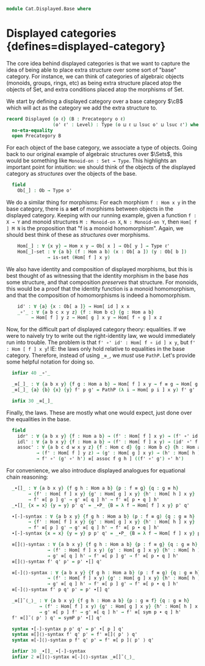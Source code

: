 <!--
```agda
open import 1Lab.Reflection.HLevel
open import 1Lab.HLevel.Closure
open import 1Lab.Reflection
open import 1Lab.HLevel
open import 1Lab.Path
open import 1Lab.Type hiding (id ; _∘_)

open import Cat.Base
```
-->

```agda
module Cat.Displayed.Base where
```

# Displayed categories {defines=displayed-category}

The core idea behind displayed categories is that we want to capture the
idea of being able to place extra structure over some sort of "base"
category. For instance, we can think of categories of algebraic objects
(monoids, groups, rings, etc) as being extra structure placed atop the
objects of Set, and extra conditions placed atop the morphisms of Set.

We start by defining a displayed category over a base category $\cB$
which will act as the category we add the extra structure to.

```agda
record Displayed {o ℓ} (B : Precategory o ℓ)
                 (o' ℓ' : Level) : Type (o ⊔ ℓ ⊔ lsuc o' ⊔ lsuc ℓ') where
  no-eta-equality
  open Precategory B
```

For each object of the base category, we associate a type of objects.
Going back to our original example of algebraic structures over $\Sets$,
this would be something like `Monoid-on : Set → Type`. This highlights
an important point for intuition: we should think of the objects of the
displayed category as _structures_ over the objects of the base.

```agda
  field
    Ob[_] : Ob → Type o'
```

We do a similar thing for morphisms: For each morphism `f : Hom x y`
in the base category, there is a **set** of morphisms between objects
in the displayed category. Keeping with our running example, given a
function `f : X → Y` and monoid structures `M : Monoid-on X`,
`N : Monoid-on Y`, then `Hom[ f ] M N` is the proposition that "f is a
monoid homomorphism". Again, we should best think of these as
_structures_ over morphisms.

```agda
    Hom[_] : ∀ {x y} → Hom x y → Ob[ x ] → Ob[ y ] → Type ℓ'
    Hom[_]-set : ∀ {a b} (f : Hom a b) (x : Ob[ a ]) (y : Ob[ b ])
               → is-set (Hom[ f ] x y)
```

We also have identity and composition of displayed morphisms, but this
is best thought of as witnessing that the identity morphism in the base
_has_ some structure, and that composition _preserves_ that structure.
For monoids, this would be a proof that the identity function is a
monoid homomorphism, and that the composition of homomorphisms is
indeed a homomorphism.

```agda
    id' : ∀ {a} {x : Ob[ a ]} → Hom[ id ] x x
    _∘'_ : ∀ {a b c x y z} {f : Hom b c} {g : Hom a b}
         → Hom[ f ] y z → Hom[ g ] x y → Hom[ f ∘ g ] x z
```

Now, for the difficult part of displayed category theory: equalities.
If we were to naively try to write out the right-identity law, we would
immediately run into trouble. The problem is that
`f' ∘' id' : Hom[ f ∘ id ] x y`, but `f' : Hom [ f ] x y`! IE: the laws
only hold relative to equalities in the base category. Therefore, instead
of using `_≡_`, we _must_ use `PathP`. Let's provide some helpful
notation for doing so.

```agda
  infixr 40 _∘'_

  _≡[_]_ : ∀ {a b x y} {f g : Hom a b} → Hom[ f ] x y → f ≡ g → Hom[ g ] x y → Type ℓ'
  _≡[_]_ {a} {b} {x} {y} f' p g' = PathP (λ i → Hom[ p i ] x y) f' g'

  infix 30 _≡[_]_
```

Finally, the laws. These are mostly what one would expect, just done
over the equalities in the base.

```agda
  field
    idr' : ∀ {a b x y} {f : Hom a b} → (f' : Hom[ f ] x y) → (f' ∘' id') ≡[ idr f ] f'
    idl' : ∀ {a b x y} {f : Hom a b} → (f' : Hom[ f ] x y) → (id' ∘' f') ≡[ idl f ] f'
    assoc' : ∀ {a b c d w x y z} {f : Hom c d} {g : Hom b c} {h : Hom a b}
           → (f' : Hom[ f ] y z) → (g' : Hom[ g ] x y) → (h' : Hom[ h ] w x)
           → f' ∘' (g' ∘' h') ≡[ assoc f g h ] ((f' ∘' g') ∘' h')
```

For convenience, we also introduce displayed analogues for equational chain reasoning:

```agda
  _∙[]_ : ∀ {a b x y} {f g h : Hom a b} {p : f ≡ g} {q : g ≡ h}
        → {f' : Hom[ f ] x y} {g' : Hom[ g ] x y} {h' : Hom[ h ] x y}
        → f' ≡[ p ] g' → g' ≡[ q ] h' → f' ≡[ p ∙ q ] h'
  _∙[]_ {x = x} {y = y} p' q' = _∙P_ {B = λ f → Hom[ f ] x y} p' q'

  ∙[-]-syntax : ∀ {a b x y} {f g h : Hom a b} (p : f ≡ g) {q : g ≡ h}
        → {f' : Hom[ f ] x y} {g' : Hom[ g ] x y} {h' : Hom[ h ] x y}
        → f' ≡[ p ] g' → g' ≡[ q ] h' → f' ≡[ p ∙ q ] h'
  ∙[-]-syntax {x = x} {y = y} p p' q' = _∙P_ {B = λ f → Hom[ f ] x y} p' q'

  ≡[]⟨⟩-syntax : ∀ {a b x y} {f g h : Hom a b} {p : f ≡ g} {q : g ≡ h}
               → (f' : Hom[ f ] x y) {g' : Hom[ g ] x y} {h' : Hom[ h ] x y}
               → g' ≡[ q ] h' → f' ≡[ p ] g' → f' ≡[ p ∙ q ] h'
  ≡[]⟨⟩-syntax f' q' p' = p' ∙[] q'

  ≡[-]⟨⟩-syntax : ∀ {a b x y} {f g h : Hom a b} (p : f ≡ g) {q : g ≡ h}
               → (f' : Hom[ f ] x y) {g' : Hom[ g ] x y} {h' : Hom[ h ] x y}
               → g' ≡[ q ] h' → f' ≡[ p ] g' → f' ≡[ p ∙ q ] h'
  ≡[-]⟨⟩-syntax f' p q' p' = p' ∙[] q'

  _≡[]˘⟨_⟩_ : ∀ {a b x y} {f g h : Hom a b} {p : g ≡ f} {q : g ≡ h}
            → (f' : Hom[ f ] x y) {g' : Hom[ g ] x y} {h' : Hom[ h ] x y}
            → g' ≡[ p ] f' → g' ≡[ q ] h' → f' ≡[ sym p ∙ q ] h'
  f' ≡[]˘⟨ p' ⟩ q' = symP p' ∙[] q'

  syntax ∙[-]-syntax p p' q' = p' ∙[ p ] q'
  syntax ≡[]⟨⟩-syntax f' q' p' = f' ≡[]⟨ p' ⟩ q'
  syntax ≡[-]⟨⟩-syntax p f' q' p' = f' ≡[ p ]⟨ p' ⟩ q'

  infixr 30 _∙[]_ ∙[-]-syntax
  infixr 2 ≡[]⟨⟩-syntax ≡[-]⟨⟩-syntax _≡[]˘⟨_⟩_
```

<!--
```agda
open hlevel-projection

private
  Hom[]-set
    : ∀ {o ℓ o' ℓ'} {B : Precategory o ℓ} (E : Displayed B o' ℓ') {x y} {f : B .Precategory.Hom x y} {x' y'}
    → is-set (E .Displayed.Hom[_] f x' y')
  Hom[]-set E = E .Displayed.Hom[_]-set _ _ _

instance
  Hom[]-hlevel-proj : hlevel-projection (quote Displayed.Hom[_])
  Hom[]-hlevel-proj .has-level   = quote Hom[]-set
  Hom[]-hlevel-proj .get-level _ = pure (lit (nat 2))
  Hom[]-hlevel-proj .get-argument (_ ∷ _ ∷ _ ∷ _ ∷ _ ∷ arg _ t ∷ _) =
    pure t
  {-# CATCHALL #-}
  Hom[]-hlevel-proj .get-argument _ =
    typeError []

module _ {o ℓ o' ℓ'} {B : Precategory o ℓ} {E : Displayed B o' ℓ'} where
  _ : ∀ {x y} {f : B .Precategory.Hom x y} {x' y'} → is-set (E .Displayed.Hom[_] f x' y')
  _ = hlevel 2
```
-->
